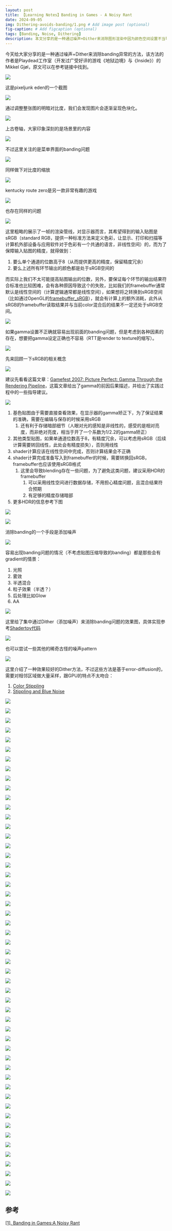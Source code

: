```yaml
---
layout: post
title: 【Learning Notes】Banding in Games - A Noisy Rant
date: 2024-09-05
img: Dithering-avoids-banding/1.png # Add image post (optional)
fig-caption: # Add figcaption (optional)
tags: [Banding, Noise, Dithering]
description: 本文分享的是一种通过噪声+Dither来消除图形渲染中因为颜色空间设置不当导致的banding问题的技术方案
---
```

今天给大家分享的是一种通过噪声+Dither来消除banding异常的方法，该方法的作者是Playdead工作室（开发过广受好评的游戏《地狱边境》与《Inside》）的Mikkel Gjøl，原文可以在参考链接中找到。

![](https://gerigory.github.io/assets/img/Dithering-avoids-banding/2.png)

这是pixeljunk eden的一个截图

![](https://gerigory.github.io/assets/img/Dithering-avoids-banding/3.png)

通过调整整张图的明暗对比度，我们会发现图片会逐渐呈现色块化。

![](https://gerigory.github.io/assets/img/Dithering-avoids-banding/4.png)

上古卷轴，大家印象深刻的是场景里的内容

![](https://gerigory.github.io/assets/img/Dithering-avoids-banding/5.png)

不过这里关注的是菜单界面的banding问题

![](https://gerigory.github.io/assets/img/Dithering-avoids-banding/6.png)

同样做下对比度的缩放

![](https://gerigory.github.io/assets/img/Dithering-avoids-banding/7.png)

kentucky route zero是另一款非常有趣的游戏

![](https://gerigory.github.io/assets/img/Dithering-avoids-banding/8.png)

也存在同样的问题

![](https://gerigory.github.io/assets/img/Dithering-avoids-banding/9.png)

这里粗略的展示了一帧的渲染管线，对显示器而言，其希望得到的输入贴图是sRGB（standard RGB，提供一种标准方法来定义色彩，让显示、打印和扫描等计算机外部设备与应用软件对于色彩有一个共通的语言，非线性空间）的，而为了保障输入贴图的精度，就得做到：

1. 要么单个通道的位数高于8（从而提供更高的精度，保留精度冗余）
2. 要么上述所有环节输出的颜色都是处于sRGB空间的

而实际上我们不太可能提高贴图输出的位数，另外，要保证每个环节的输出结果符合标准也比较困难，会有各种原因导致这个的失败，比如我们的framebuffer通常默认是线性空间的（计算逻辑通常都是线性空间），如果想将之转换到sRGB空间（比如通过OpenGL的[framebuffer_sRGB](http://www.opengl.org/registry/specs/ARB/framebuffer_sRGB.txt)），就会有计算上的额外消耗，此外从sRGB的framebuffer读取结果并与当前color混合后的结果不一定还处于sRGB空间。

![](https://gerigory.github.io/assets/img/Dithering-avoids-banding/10.png)

如果gamma设置不正确就容易出现前面的banding问题，但是考虑到各种因素的存在，想要把gamma设定正确也不容易（RTT是render to texture的缩写）。

![](https://gerigory.github.io/assets/img/Dithering-avoids-banding/11.png)

先来回顾一下sRGB的相关概念

![](https://gerigory.github.io/assets/img/Dithering-avoids-banding/12.png)

建议先看看这篇文章：[Gamefest 2007: Picture Perfect: Gamma Through the Rendering Pipeline](http://loopit.dk/Gamma_Through_the_Rendering_Pipeline.zip)，这篇文章给出了gamma的前因后果描述，并给出了实践过程中的一些指导建议。

![](https://gerigory.github.io/assets/img/Dithering-avoids-banding/ref1.png)

1. 基色贴图由于需要直接查看效果，在显示器的gamma矫正下，为了保证结果的准确，需要在编辑与保存的时候采用sRGB
   1. 还有利于存储暗部细节（人眼对光的感知是非线性的，感受的是相对亮度，而非绝对亮度，相当于开了一个系数为1/2.2的gamma矫正）
2. 其他类型贴图，如果单通道位数高于8，有精度冗余，可以考虑用sRGB（后续计算需要转回线性，此处会有精度损失），否则用线性
3. shader计算应该在线性空间中完成，否则计算结果会不正确
4. shader计算完成准备写入到framebuffer的时候，需要转换回sRGB，framebuffer也应该使用sRGB格式
   1. 这里会导致blending存在一些问题，为了避免这类问题，建议采用HDR的framebuffer
      1. 可以采用线性空间进行数据存储，不用担心精度问题，且混合结果符合预期
      2. 有足够的精度存储暗部
5. 更多HDR的信息参考下图

![](https://gerigory.github.io/assets/img/Dithering-avoids-banding/ref2.png)

![](https://gerigory.github.io/assets/img/Dithering-avoids-banding/13.png)

消除banding的一个手段是添加噪声

![](https://gerigory.github.io/assets/img/Dithering-avoids-banding/14.png)

容易出现banding问题的情况（不考虑贴图压缩导致的banding）都是那些会有gradient的情景：

1. 光照
2. 雾效
3. 半透混合
4. 粒子效果（半透？）
5. 后处理比如Glow
6. AA

![](https://gerigory.github.io/assets/img/Dithering-avoids-banding/15.png)

这里给了集中通过Dither（添加噪声）来消除banding问题的效果图，具体实现参考[Shadertoy代码](https://www.shadertoy.com/view/MslGR8)

![](https://gerigory.github.io/assets/img/Dithering-avoids-banding/16.png)

也可以尝试一些其他的稀奇古怪的噪声pattern

![](https://gerigory.github.io/assets/img/Dithering-avoids-banding/17.png)

这里介绍了一种效果较好的Dither方法，不过这些方法是基于error-diffusion的，需要对相邻区域做大量采样，跟GPU的特点不太吻合：

1. [Color Stippling](http://www.joesfer.com/?p=149)
2. [Stippling and Blue Noise](https://www.joesfer.com/?p=108)

![](https://gerigory.github.io/assets/img/Dithering-avoids-banding/18.png)

![](https://gerigory.github.io/assets/img/Dithering-avoids-banding/19.png)

![](https://gerigory.github.io/assets/img/Dithering-avoids-banding/20.png)

![](https://gerigory.github.io/assets/img/Dithering-avoids-banding/21.png)

![](https://gerigory.github.io/assets/img/Dithering-avoids-banding/22.png)

![](https://gerigory.github.io/assets/img/Dithering-avoids-banding/23.png)

![](https://gerigory.github.io/assets/img/Dithering-avoids-banding/24.png)

![](https://gerigory.github.io/assets/img/Dithering-avoids-banding/25.png)

![](https://gerigory.github.io/assets/img/Dithering-avoids-banding/26.png)

![](https://gerigory.github.io/assets/img/Dithering-avoids-banding/27.png)

![](https://gerigory.github.io/assets/img/Dithering-avoids-banding/28.png)

![](https://gerigory.github.io/assets/img/Dithering-avoids-banding/29.png)

![](https://gerigory.github.io/assets/img/Dithering-avoids-banding/30.png)

![](https://gerigory.github.io/assets/img/Dithering-avoids-banding/31.png)

![](https://gerigory.github.io/assets/img/Dithering-avoids-banding/32.png)

![](https://gerigory.github.io/assets/img/Dithering-avoids-banding/33.png)

![](https://gerigory.github.io/assets/img/Dithering-avoids-banding/34.png)

![](https://gerigory.github.io/assets/img/Dithering-avoids-banding/35.png)

![](https://gerigory.github.io/assets/img/Dithering-avoids-banding/36.png)

![](https://gerigory.github.io/assets/img/Dithering-avoids-banding/37.png)

![](https://gerigory.github.io/assets/img/Dithering-avoids-banding/38.png)

![](https://gerigory.github.io/assets/img/Dithering-avoids-banding/39.png)

![](https://gerigory.github.io/assets/img/Dithering-avoids-banding/40.png)

![](https://gerigory.github.io/assets/img/Dithering-avoids-banding/41.png)

![](https://gerigory.github.io/assets/img/Dithering-avoids-banding/42.png)

![](https://gerigory.github.io/assets/img/Dithering-avoids-banding/43.png)

![](https://gerigory.github.io/assets/img/Dithering-avoids-banding/44.png)

![](https://gerigory.github.io/assets/img/Dithering-avoids-banding/45.png)

![](https://gerigory.github.io/assets/img/Dithering-avoids-banding/46.png)

![](https://gerigory.github.io/assets/img/Dithering-avoids-banding/47.png)

![](https://gerigory.github.io/assets/img/Dithering-avoids-banding/48.png)

![](https://gerigory.github.io/assets/img/Dithering-avoids-banding/49.png)

![](https://gerigory.github.io/assets/img/Dithering-avoids-banding/50.png)

![](https://gerigory.github.io/assets/img/Dithering-avoids-banding/51.png)

![](https://gerigory.github.io/assets/img/Dithering-avoids-banding/52.png)

![](https://gerigory.github.io/assets/img/Dithering-avoids-banding/53.png)

![](https://gerigory.github.io/assets/img/Dithering-avoids-banding/54.png)

![](https://gerigory.github.io/assets/img/Dithering-avoids-banding/55.png)

![](https://gerigory.github.io/assets/img/Dithering-avoids-banding/56.png)

![](https://gerigory.github.io/assets/img/Dithering-avoids-banding/57.png)

![](https://gerigory.github.io/assets/img/Dithering-avoids-banding/58.png)

![](https://gerigory.github.io/assets/img/Dithering-avoids-banding/59.png)

![](https://gerigory.github.io/assets/img/Dithering-avoids-banding/60.png)

![](https://gerigory.github.io/assets/img/Dithering-avoids-banding/61.png)

![](https://gerigory.github.io/assets/img/Dithering-avoids-banding/62.png)

![](https://gerigory.github.io/assets/img/Dithering-avoids-banding/63.png)

![](https://gerigory.github.io/assets/img/Dithering-avoids-banding/64.png)

![](https://gerigory.github.io/assets/img/Dithering-avoids-banding/65.png)

![](https://gerigory.github.io/assets/img/Dithering-avoids-banding/66.png)

![](https://gerigory.github.io/assets/img/Dithering-avoids-banding/67.png)

![](https://gerigory.github.io/assets/img/Dithering-avoids-banding/68.png)

![](https://gerigory.github.io/assets/img/Dithering-avoids-banding/69.png)



## 参考

[[1]. Banding in Games:A Noisy Rant](http://loopit.dk/banding_in_games.pdf)
